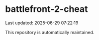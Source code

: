 # battlefront-2-cheat

Last updated: 2025-06-29 07:22:19

This repository is automatically maintained.
